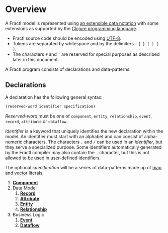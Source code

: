 # Overview

A Fractl model is represented using [an extensible data notation](https://github.com/edn-format/edn)
with some extensions as supported by the [Clojure programming language](https://clojure.org).
* Fractl source code should be encoded using [UTF-8](https://en.wikipedia.org/wiki/UTF-8).
* Tokens are separated by whitespace and by the delimiters - `{ } ( ) [ ]`.
* The characters `#` and `'` are reserved for special purposes as described later in this document.

A Fractl program consists of declarations and data-patterns.

## Declarations
A declaration has the following general syntax:

```clojure
(reserved-word identifier specification)
```

*Reserved-word* must be one of `component`, `entity`, `relationship`, `event`, `record`, `attribute` or `dataflow`.

*Identifier* is a keyword that uniquely identifies the new declaration within the model. An identifier
must start with an alphabet and can consist of alpha-numeric characters. The characters `.` and `/`
can be used in an *identifier*, but they serve a specialized purpose.
Some identifiers automatically generated by the Fractl compiler may also contain the `_` character, but this
is not allowed to be used in user-defined identifiers.

The optional *specification* will be a series of data-patterns made up of
[map](https://github.com/edn-format/edn#maps) and [vector](https://github.com/edn-format/edn#vectors) literals.


1. **[Component](component.md)**
2. Data Model
    1. **[Record](data-model/record.md)**
    2. **[Attribute](data-model/attribute.md)**
    3. **[Entity](data-model/entity.md)**
    4. **[Relationship](data-model/relationship.md)**
3. Business Logic
    1. **[Event](business-logic/event.md)**
    2. **[Dataflow](business-logic/dataflow.md)**
